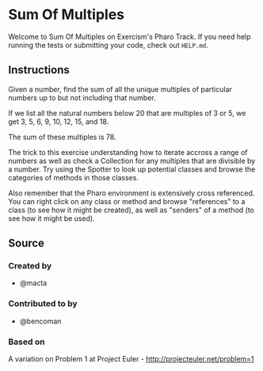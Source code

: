 # Sum Of Multiples

Welcome to Sum Of Multiples on Exercism's Pharo Track.
If you need help running the tests or submitting your code, check out `HELP.md`.

## Instructions

Given a number, find the sum of all the unique multiples of particular numbers up to
but not including that number.

If we list all the natural numbers below 20 that are multiples of 3 or 5,
we get 3, 5, 6, 9, 10, 12, 15, and 18.

The sum of these multiples is 78.

The trick to this exercise understanding how to iterate accross a range of numbers as well as check a Collection for any multiples that are divisible by a number. Try using the Spotter to look up potential classes and browse the categories of methods in those classes. Also remember that the Pharo environment is extensively cross referenced. You can right click on any class or method and browse "references" to a class (to see how it might be created), as well as "senders" of a method (to see how it might be used).

## Source

### Created by

- @macta

### Contributed to by

- @bencoman

### Based on

A variation on Problem 1 at Project Euler - http://projecteuler.net/problem=1